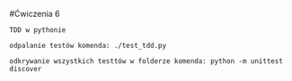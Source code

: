 #Ćwiczenia 6

```
TDD w pythonie
```

```
odpalanie testów komenda: ./test_tdd.py
```

```
odkrywanie wszystkich testtów w folderze komenda: python -m unittest discover
```
